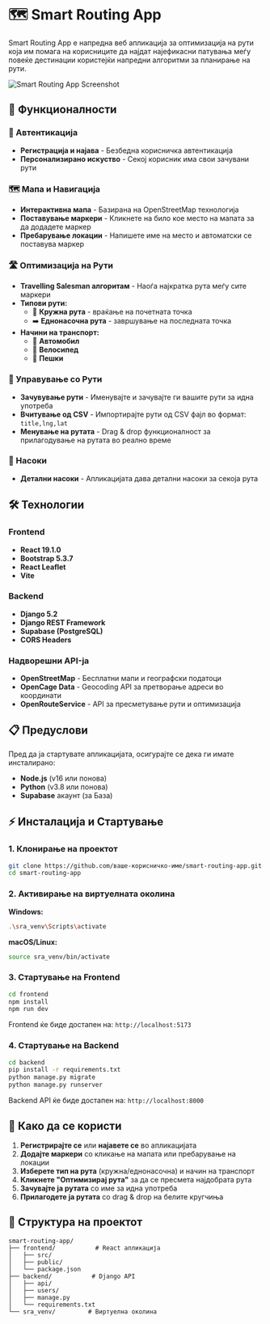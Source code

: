 # 🗺️ Smart Routing App

Smart Routing App е напредна веб апликација за оптимизација на рути која им помага на корисниците да најдат најефикасни патувања меѓу повеќе дестинации користејќи напредни алгоритми за планирање на рути.

![Smart Routing App Screenshot](./frontend/public/assets/Application.png)

## 🚀 Функционалности

### 🔐 Автентикација
- **Регистрација и најава** - Безбедна корисничка автентикација
- **Персонализирано искуство** - Секој корисник има свои зачувани рути

### 🗺️ Мапа и Навигација
- **Интерактивна мапа** - Базирана на OpenStreetMap технологија
- **Поставување маркери** - Кликнете на било кое место на мапата за да додадете маркер
- **Пребарување локации** - Напишете име на место и автоматски се поставува маркер

### 🛣️ Оптимизација на Рути
- **Travelling Salesman алгоритам** - Наоѓа најкратка рута меѓу сите маркери
- **Типови рути:**
  - 🔄 **Кружна рута** - враќање на почетната точка
  - ➡️ **Еднонасочна рута** - завршување на последната точка
- **Начини на транспорт:**
  - 🚗 **Автомобил**
  - 🚴 **Велосипед** 
  - 🚶 **Пешки**

### 📁 Управување со Рути
- **Зачувување рути** - Именувајте и зачувајте ги вашите рути за идна употреба
- **Вчитување од CSV** - Импортирајте рути од CSV фајл во формат: `title,lng,lat`
- **Менување на рутата** - Drag & drop функционалност за прилагодување на рутата во реално време

### 🧭 Насоки
- **Детални насоки** - Апликацијата дава детални насоки за секоја рута

## 🛠️ Технологии

### Frontend
- **React 19.1.0**
- **Bootstrap 5.3.7**
- **React Leaflet**
- **Vite**

### Backend
- **Django 5.2**
- **Django REST Framework**
- **Supabase (PostgreSQL)**
- **CORS Headers**

### Надворешни API-ја
- **OpenStreetMap** - Бесплатни мапи и географски податоци
- **OpenCage Data** - Geocoding API за претворање адреси во координати
- **OpenRouteService** - API за пресметување рути и оптимизација

## 📋 Предуслови

Пред да ја стартувате апликацијата, осигурајте се дека ги имате инсталирано:

- **Node.js** (v16 или понова)
- **Python** (v3.8 или понова)
- **Supabase** акаунт (за База)

## ⚡ Инсталација и Стартување

### 1. Клонирање на проектот
```bash
git clone https://github.com/ваше-корисничко-име/smart-routing-app.git
cd smart-routing-app
```

### 2. Активирање на виртуелната околина

**Windows:**
```bash
.\sra_venv\Scripts\activate
```

**macOS/Linux:**
```bash
source sra_venv/bin/activate
```

### 3. Стартување на Frontend
```bash
cd frontend
npm install
npm run dev
```
Frontend ќе биде достапен на: `http://localhost:5173`

### 4. Стартување на Backend
```bash
cd backend
pip install -r requirements.txt
python manage.py migrate
python manage.py runserver
```
Backend API ќе биде достапен на: `http://localhost:8000`

## 🎯 Како да се користи

1. **Регистрирајте се** или **најавете се** во апликацијата
2. **Додајте маркери** со кликање на мапата или пребарување на локации
3. **Изберете тип на рута** (кружна/еднонасочна) и начин на транспорт
4. **Кликнете "Оптимизирај рута"** за да се пресмета најдобрата рута
5. **Зачувајте ја рутата** со име за идна употреба
6. **Прилагодете ја рутата** со drag & drop на белите кругчиња

## 📂 Структура на проектот

```
smart-routing-app/
├── frontend/           # React апликација
│   ├── src/
│   ├── public/
│   └── package.json
├── backend/           # Django API
│   ├── api/
│   ├── users/
│   ├── manage.py
│   └── requirements.txt
└── sra_venv/         # Виртуелна околина
```